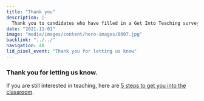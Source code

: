 ```yaml
---
title: "Thank you"
description: |-
  Thank you to candidates who have filled in a Get Into Teaching survey.
date: "2021-11-01"
image: "media/images/content/hero-images/0007.jpg"
backlink: "../../"
navigation: 40
lid_pixel_event: "Thank you for letting us know"
---
```

### Thank you for letting us know. 

If you are still interested in teaching, here are [5 steps to get you into the classroom](/steps-to-become-a-teacher).
